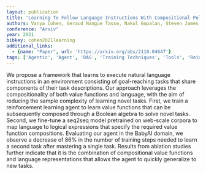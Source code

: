 ```yaml
---
layout: publication
title: 'Learning To Follow Language Instructions With Compositional Policies'
authors: Vanya Cohen, Geraud Nangue Tasse, Nakul Gopalan, Steven James, Matthew Gombolay, Benjamin Rosman
conference: "Arxiv"
year: 2021
bibkey: cohen2021learning
additional_links:
  - {name: "Paper", url: 'https://arxiv.org/abs/2110.04647'}
tags: ['Agentic', 'Agent', 'RAG', 'Training Techniques', 'Tools', 'Reinforcement Learning']
---
```

We propose a framework that learns to execute natural language instructions
in an environment consisting of goal-reaching tasks that share components of
their task descriptions. Our approach leverages the compositionality of both
value functions and language, with the aim of reducing the sample complexity of
learning novel tasks. First, we train a reinforcement learning agent to learn
value functions that can be subsequently composed through a Boolean algebra to
solve novel tasks. Second, we fine-tune a seq2seq model pretrained on web-scale
corpora to map language to logical expressions that specify the required value
function compositions. Evaluating our agent in the BabyAI domain, we observe a
decrease of 86% in the number of training steps needed to learn a second task
after mastering a single task. Results from ablation studies further indicate
that it is the combination of compositional value functions and language
representations that allows the agent to quickly generalize to new tasks.
